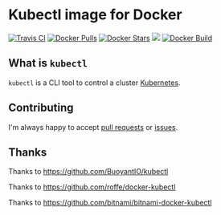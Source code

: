 Kubectl image for Docker
==============

[![Travis CI](https://img.shields.io/travis/bug-c/kubectl-docker/master.svg)](https://travis-ci.org/bug-c/kubectl-docker/branches) 
[![Docker Pulls](https://img.shields.io/docker/pulls/ctdc/kubectl.svg)](https://hub.docker.com/r/ctdc/kubectl/) 
[![Docker Stars](https://img.shields.io/docker/stars/ctdc/kubectl.svg)](https://hub.docker.com/r/ctdc/kubectl/) 
[![](https://images.microbadger.com/badges/image/ctdc/kubectl.svg)](https://microbadger.com/images/ctdc/kubectl "Get your own image badge on microbadger.com")
[![Docker Build](https://img.shields.io/docker/automated/ctdc/kubectl.svg)](https://cloud.docker.com/swarm/ctdc/repository/docker/ctdc/kubectl/builds)

## What is `kubectl`

`kubectl` is a CLI tool to control a cluster [Kubernetes](http://kubernetes.io/).


Contributing
------------

I'm always happy to accept [pull requests](https://github.com/bug-c/kubectl-docker/pulls) or [issues](https://github.com/bug-c/kubectl-docker/issues).

Thanks
------

Thanks to https://github.com/BuoyantIO/kubectl

Thanks to https://github.com/roffe/docker-kubectl

Thanks to https://github.com/bitnami/bitnami-docker-kubectl